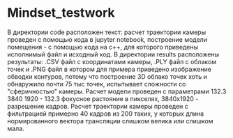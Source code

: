 # Mindset_testwork
В директории code расположен текст: расчет траектории камеры проведен с помощью кода в jupyter notebook, построение модели помещения - с помощью кода на c++, для которого приведены исполнимый файл и исходный код.
В директории results расположены результаты: .CSV файл с координатами камеры, .PLY файл с облаком точек и .PNG файл в котором для примера приведено изображение обводки контуров, потому что построение 3D облако точек хоть и обнаружило почти 75 тыс точек, испытывает сложности со "сферичностью" камеры.
Расчет модели проведен с параметрами 132.3 3840 1920 - 132.3 фокусное растояние в пикселях, 3840х1920 - разрешение кадров. Расчет траектории камеры проведен с фильтрацией примерно 40 кадров из 200 таких, у которых длина нормированного вектора трансляции слишком велика или слишком мала.
